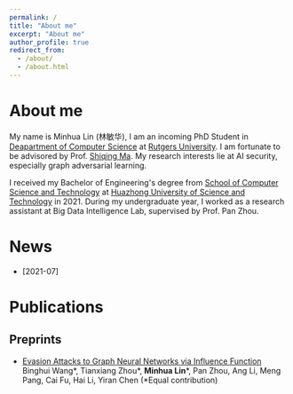 ```yaml
---
permalink: /
title: "About me"
excerpt: "About me"
author_profile: true
redirect_from: 
  - /about/
  - /about.html
---
```

About me
======
My name is Minhua Lin (林敏华), I am an incoming PhD Student in [Deapartment of Computer Science](https://www.cs.rutgers.edu/) at [Rutgers University](https://www.rutgers.edu/). I am fortunate to be advisored by Prof. [Shiqing Ma](https://www.cs.rutgers.edu/~sm2283/). My research interests lie at AI security, especially graph adversarial learning.

I received my Bachelor of Engineering's degree from [School of Computer Science and Technology](http://english.cs.hust.edu.cn/) at [Huazhong University of Science and Technology](http://english.hust.edu.cn/) in 2021. During my undergraduate year, I worked as a research assistant at Big Data Intelligence Lab, supervised by Prof. Pan Zhou. 


News
======
* [2021-07]

Publications
======
Preprints
------
* [Evasion Attacks to Graph Neural Networks via Influence Function](https://arxiv.org/pdf/2009.00203.pdf)
Binghui Wang*, Tianxiang Zhou*, **Minhua Lin***, Pan Zhou, Ang Li, Meng Pang, Cai Fu, Hai Li, Yiran Chen (*Equal contribution)


